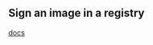 ## Sign an image in a registry


[docs](https://docs.docker.com/datacenter/dtr/2.4/guides/user/manage-images/sign-images/)
